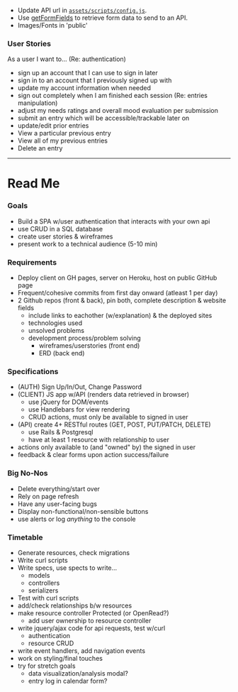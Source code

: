 * Update API url in [`assets/scripts/config.js`](assets/scripts/config.js).
* Use [getFormFields](get-form-fields.md) to retrieve form data to send to an API.
* Images/Fonts in 'public'

### User Stories
As a user I want to...
(Re: authentication)
- sign up an account that I can use to sign in later
- sign in to an account that I previously signed up with
- update my account information when needed
- sign out completely when I am finished each session
(Re: entries manipulation)
- adjust my needs ratings and overall mood evaluation per submission
- submit an entry which will be accessible/trackable later on
- update/edit prior entries
- View a particular previous entry
- View all of my previous entries
- Delete an entry

---------------------------------------------------

# Read Me

### Goals
- Build a SPA w/user authentication that interacts with your own api
- use CRUD in a SQL database
- create user stories & wireframes
- present work to a technical audience (5-10 min)

### Requirements

- Deploy client on GH pages, server on Heroku, host on public GitHub page
- Frequent/cohesive commits from first day onward (atleast 1 per day)
- 2 Github repos (front & back), pin both, complete description & website fields
  - include links to eachother (w/explanation) & the deployed sites
  - technologies used
  - unsolved problems
  - development process/problem solving
    - wireframes/userstories (front end)
    - ERD (back end)

### Specifications

- (AUTH) Sign Up/In/Out, Change Password
- (CLIENT) JS app w/API (renders data retrieved in browser)
  - use jQuery for DOM/events
  - use Handlebars for view rendering
  - CRUD actions, must only be available to signed in user
- (API) create 4+ RESTful routes (GET, POST, PUT/PATCH, DELETE)
  - use Rails & Postgresql
  - have at least 1 resource with relationship to user
- actions only available to (and "owned" by) the signed in user
- feedback & clear forms upon action success/failure

### Big No-Nos

- Delete everything/start over
- Rely on page refresh
- Have any user-facing bugs
- Display non-functional/non-sensible buttons
- use alerts or log *anything* to the console

### Timetable

* Generate resources, check migrations
* Write curl scripts
* Write specs, use spects to write...
  - models
  - controllers
  - serializers
* Test with curl scripts
* add/check relationships b/w resources
* make resource controller Protected (or OpenRead?)
  - add user ownership to resource controller
* write jquery/ajax code for api requests, test w/curl
  - authentication
  - resource CRUD
* write event handlers, add navigation events
* work on styling/final touches
* try for stretch goals
  - data visualization/analysis modal?
  - entry log in calendar form?
